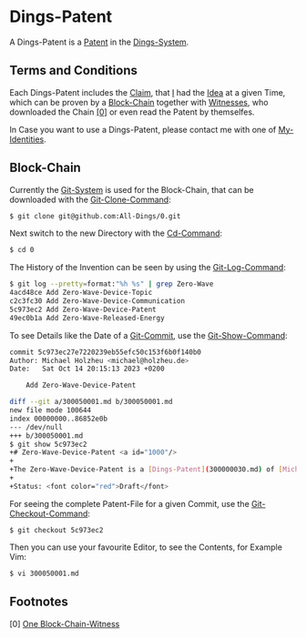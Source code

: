 # Dings-Patent <a id="1"/>

A Dings-Patent is a [Patent](670022.md) in the [Dings-System](300000007.md).

## Terms and Conditions <a id="1000"/>

Each Dings-Patent includes the [Claim](130000040.md), that [I](0.md) had the [Idea](600012.md) at a given Time, which can be proven by a [Block-Chain](2000218.md) together with [Witnesses](11000004.md), who downloaded the Chain [[0]](#10001) or even read the Patent by themselfes.

In Case you want to use a Dings-Patent, please contact me with one of [My-Identities](0.md#1000).

## Block-Chain <a id="2000"/>

Currently the [Git-System](58.md) is used for the Block-Chain, that can be downloaded with the [Git-Clone-Command](9000086.md):

```bash
$ git clone git@github.com:All-Dings/0.git
```

Next switch to the new Directory with the [Cd-Command](9000115.md):

```bash
$ cd 0
```

The History of the Invention can be seen by using the [Git-Log-Command](9000141.md):

```bash
$ git log --pretty=format:"%h %s" | grep Zero-Wave
4acd48ce Add Zero-Wave-Device-Topic
c2c3fc30 Add Zero-Wave-Device-Communication
5c973ec2 Add Zero-Wave-Device-Patent
49ec0b1a Add Zero-Wave-Released-Energy
```

To see Details like the Date of a [Git-Commit](9000070.md), use the [Git-Show-Command](2000234.md):

```bash
commit 5c973ec27e7220239eb55efc50c153f6b0f140b0
Author: Michael Holzheu <michael@holzheu.de>
Date:   Sat Oct 14 20:15:13 2023 +0200

    Add Zero-Wave-Device-Patent

diff --git a/300050001.md b/300050001.md
new file mode 100644
index 00000000..86852e0b
--- /dev/null
+++ b/300050001.md
$ git show 5c973ec2
+# Zero-Wave-Device-Patent <a id="1000"/>
+
+The Zero-Wave-Device-Patent is a [Dings-Patent](300000030.md) of [Michael_Holzheu](0.md) for a [Zero-Wave-Device](20000021.md).
+
+Status: <font color="red">Draft</font>
```

For seeing the complete Patent-File for a given Commit, use the [Git-Checkout-Command](9000071.md):

```
$ git checkout 5c973ec2
```

Then you can use your favourite Editor, to see the Contents, for Example Vim:

```bash
$ vi 300050001.md
```

## Footnotes <a id="10000"/>

[<a id="10001"/>0] [One Block-Chain-Witness](23.md#12010)

